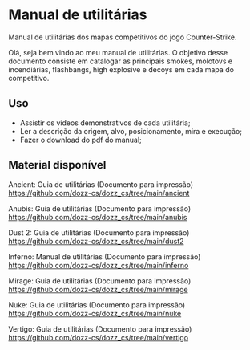# Manual de utilitárias

Manual de utilitárias dos mapas competitivos do jogo Counter-Strike.


Olá, seja bem vindo ao meu manual de utilitárias. O objetivo desse documento consiste em catalogar as principais smokes, molotovs e incendiárias, flashbangs, high explosive e decoys em cada mapa do competitivo.

## Uso

- Assistir os videos demonstrativos de cada utilitária;
- Ler a descrição da origem, alvo, posicionamento, mira e execução;
- Fazer o download do pdf do manual;

## Material disponível

Ancient: Guia de utilitárias (Documento para impressão)  
https://github.com/dozz-cs/dozz_cs/tree/main/ancient   

Anubis: Guia de utilitárias (Documento para impressão)   
https://github.com/dozz-cs/dozz_cs/tree/main/anubis   

Dust 2: Guia de utilitárias (Documento para impressão)  
https://github.com/dozz-cs/dozz_cs/tree/main/dust2   

Inferno: Manual de utilitárias (Documento para impressão)  
https://github.com/dozz-cs/dozz_cs/tree/main/inferno   

Mirage: Guia de utilitárias (Documento para impressão)   
https://github.com/dozz-cs/dozz_cs/tree/main/mirage   

Nuke: Guia de utilitárias (Documento para impressão)  
https://github.com/dozz-cs/dozz_cs/tree/main/nuke   

Vertigo: Guia de utilitárias (Documento para impressão)    
https://github.com/dozz-cs/dozz_cs/tree/main/vertigo   